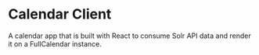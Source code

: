 # Calendar Client

A calendar app that is built with React to consume Solr API data and render it on a FullCalendar instance.


